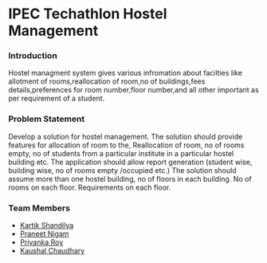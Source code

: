 # IPEC Techathlon Hostel Management



### Introduction
Hostel managment system gives various infromation about facilties like allotment of rooms,reallocation of room,no of buildings,fees details,preferences for room number,floor number,and all other important as per requirement of a student.


### Problem Statement 
Develop a solution for hostel management. The solution should provide features for allocation of room to the, Reallocation of room, no of rooms empty, no of students from a particular institute in a particular hostel building etc. The application should allow report generation (student wise, building wise, no of rooms empty /occupied etc.) The solution should assume more than one hostel building, no of floors in each building. No of rooms on each floor. Requirements on each floor.


### Team Members
- [Kartik Shandilya](https://github.com/kkdroidgit)
- [Praneet Nigam](https://github.com/praneet460)
- [Priyanka Roy](https://github.com/priyu02)
- [Kaushal Chaudhary](https://github.com/kaushalchaudhary)



